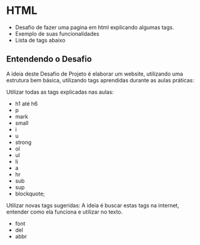 # HTML
- Desafio de fazer uma pagina em html explicando algumas tags.
- Exemplo de suas funcionalidades
- Lista de tags abaixo


## Entendendo o Desafio
 
A ideia deste Desafio de Projeto é elaborar um website, utilizando uma estrutura bem básica, utilizando tags aprendidas durante as aulas práticas:
 
Utilizar todas as tags explicadas nas aulas: 
- h1 até h6
- p
- mark
- small
- i
- u
- strong
- ol
- ul
- li
- a
- hr 
- sub
- sup 
- blockquote;


 Utilizar novas tags sugeridas: A ideia é buscar estas tags na internet, entender como ela funciona e utilizar no texto.
- font
- del
- abbr 


